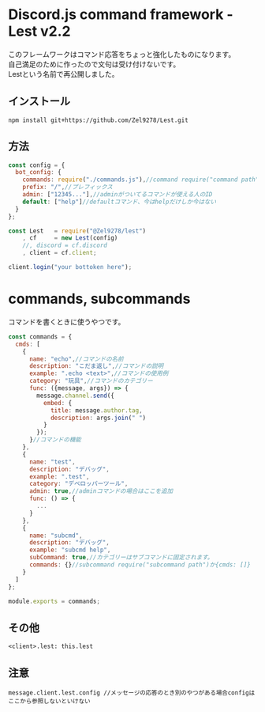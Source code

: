 # Discord.js command framework - Lest v2.2
このフレームワークはコマンド応答をちょっと強化したものになります。
<br>自己満足のために作ったので文句は受け付けないです。
<br>Lestという名前で再公開しました。

## インストール
`npm install git+https://github.com/Zel9278/Lest.git`

## 方法

```javascript
const config = {
  bot_config: {
    commands: require("./commands.js"),//command require("command path")か{cmds: []}
    prefix: "/",//プレフィックス
    admin: ["12345..."],//adminがついてるコマンドが使える人のID
    default: ["help"]//defaultコマンド、今はhelpだけしか今はない
  }
};

const Lest   = require("@Zel9278/lest")
    , cf     = new Lest(config)
    //, discord = cf.discord
    , client = cf.client;

client.login("your bottoken here");
```

# commands, subcommands
コマンドを書くときに使うやつです。
```javascript
const commands = {
  cmds: [
    {
      name: "echo",//コマンドの名前
      description: "こだま返し",//コマンドの説明
      example: ".echo <text>",//コマンドの使用例
      category: "玩具",//コマンドのカテゴリー
      func: ({message, args}) => {
        message.channel.send({
          embed: {
            title: message.author.tag,
            description: args.join(" ")
          }
        });
      }//コマンドの機能
    },
    {
      name: "test",
      description: "デバッグ",
      example: ".test",
      category: "デベロッパーツール",
      admin: true,//adminコマンドの場合はここを追加
      func: () => {
        ...
      }
    },
    {
      name: "subcmd",
      description: "デバッグ",
      example: "subcmd help",
      subCommand: true,//カテゴリーはサブコマンドに固定されます。
      commands: {}//subcommand require("subcommand path")か{cmds: []}
    }
  ]
};

module.exports = commands;
```

## その他
`<client>.lest: this.lest`

## 注意
```
message.client.lest.config //メッセージの応答のとき別のやつがある場合configはここから参照しないといけない
```
